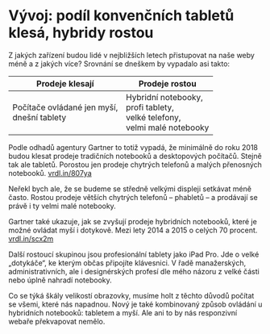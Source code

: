 # Vývoj: podíl konvenčních tabletů klesá, hybridy rostou

Z jakých zařízení budou lidé v nejbližších letech přistupovat na naše weby méně a z jakých více? Srovnání se dneškem by vypadalo asi takto:

|    Prodeje klesají    |  Prodeje rostou     |
|-----------------------|---------------------|
| Počítače ovládané jen myší, <br>dnešní tablety | Hybridní notebooky,<br>profi tablety,<br>velké telefony,<br>velmi malé notebooky |

Podle odhadů agentury Gartner to totiž vypadá, že minimálně do roku 2018 budou klesat prodeje tradičních notebooků a desktopových počítačů. Stejně tak ale tabletů. Porostou jen prodeje chytrých telefonů a malých přenosných notebooků. [vrdl.in/807ya](http://www.gartner.com/newsroom/id/3468817)

Neřekl bych ale, že se budeme se středně velkými displeji setkávat méně často. Rostou prodeje větších chytrých telefonů – phabletů – a prodávají se právě i ty velmi malé notebooky. 

Gartner také ukazuje, jak se zvyšují prodeje hybridních notebooků, které je možné ovládat myší i dotykově. Mezi lety 2014 a 2015 o celých 70 procent. [vrdl.in/scx2m](http://www.gartner.com/newsroom/id/3077817)

Další rostoucí skupinou jsou profesionální tablety jako iPad Pro. Jde o velké „dotykáče“, ke kterým občas připojíte klávesnici. V řadě manažerských, administrativních, ale i designérských profesí dle mého názoru z velké části nebo úplně nahradí notebooky.

Co se týká škály velikostí obrazovky, musíme holt z těchto důvodů počítat se všemi, které nás napadnou. Nový je také kombinovaný způsob ovládání u hybridních notebooků: tabletem a myší. Ale ani to by nás responzivní webaře překvapovat nemělo. 
